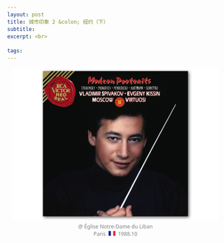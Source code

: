 ```yaml
---
layout: post
title: 城市印象 2 &colon; 纽约（下）
subtitle: 
excerpt: <br>

tags: 
---
```





<p style="text-align:center; font-family: Noto Sans; color:grey; font-size:0.87em">
<a href="https://www.youtube.com/watch?v=owJ7NUCUIPQ&list=OLAK5uy_lMGRy6trAzHI0hRorgucMbBbi_-38slSo&index=9">
<img src="/assets/img/albums/spivakov-schnittke.png" width="480"> </a> <br>
@ Église Notre-Dame du Liban <br>
Paris &nbsp;<img src="/assets/img/flags/fr.png" height="10.5" width="16"/>&nbsp; 1988.10
</p>

<br>












